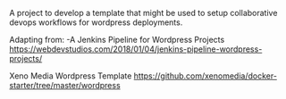 

A project to develop a template that might be used to setup collaborative devops workflows for wordpress deployments.

Adapting from: 
-A Jenkins Pipeline for Wordpress Projects
https://webdevstudios.com/2018/01/04/jenkins-pipeline-wordpress-projects/

Xeno Media Wordpress Template
https://github.com/xenomedia/docker-starter/tree/master/wordpress